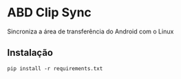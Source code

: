 # ABD Clip Sync
Sincroniza a área de transferência do Android com o Linux


## Instalação

	pip install -r requirements.txt